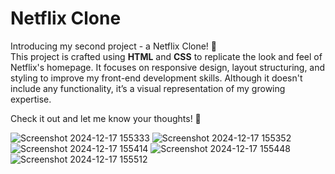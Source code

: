 # Netflix Clone

Introducing my second project - a Netflix Clone! 🎥  
This project is crafted using **HTML** and **CSS** to replicate the look and feel of Netflix's homepage. It focuses on responsive design, layout structuring, and styling to improve my front-end development skills. Although it doesn't include any functionality, it’s a visual representation of my growing expertise.  

Check it out and let me know your thoughts! 🌟  



![Screenshot 2024-12-17 155333](https://github.com/user-attachments/assets/42a49639-f573-4ea4-b750-eb14650b1c6d)
![Screenshot 2024-12-17 155352](https://github.com/user-attachments/assets/d5f6b9fe-58db-4f32-9e5e-f11e176ea329)
![Screenshot 2024-12-17 155414](https://github.com/user-attachments/assets/63c5c543-7e61-4173-95b4-c4fbfdbb657d)
![Screenshot 2024-12-17 155448](https://github.com/user-attachments/assets/bd211544-016e-4d03-a530-19458ae3a0fe)
![Screenshot 2024-12-17 155512](https://github.com/user-attachments/assets/a5430fdd-7bec-4df5-875b-98f20cea728a)
